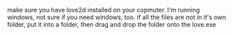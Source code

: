 make sure you have love2d installed on your copmuter. I'm running windows, not sure if you need windows, too.
if all the files are not in it's own folder, put it into a folder, then drag and drop the folder onto the love.exe
